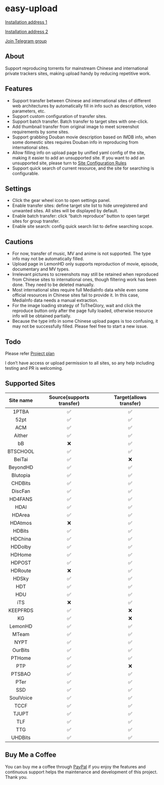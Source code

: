 # easy-upload

[Installation address 1](https://greasyfork.org/en/scripts/423199)

[Installation address 2](https://openuserjs.org/scripts/birdplane/EasyUpload_PT%E4%B8%80%E9%94%AE%E8%BD%AC%E7%A7%8D)

[Join Telegram group](https://t.me/easyupload)

## About

Support reproducing torrents for mainstream Chinese and international private trackers sites, making upload handy by reducing repetitive work. 

## Features
* Support transfer between Chinese and international sites of different web architectures by automatically fill in info such as description, video parameters, etc. 
* Support custom configuration of transfer sites.
* Support batch transfer. Batch transfer to target sites with one-click.
* Add thumbnail transfer from original image to meet screenshot requirements by some sites.
* Support grabbing Douban movie description based on IMDB info, when some domestic sites requires Douban info in reproducing from international sites.
* Allow filling info on upload page by unified yaml config of the site, making it easier to add an unsupported site. If you want to add an unsupported site, please turn to [Site Configuration Rules](https://github.com/techmovie/easy-upload/wiki/How-to-Add-Unsupported-Sites)
* Support quick search of current resource, and the site for searching is configurable.

## Settings
* Click the gear wheel icon to open settings panel.
* Enable transfer sites: define target site list to hide unregistered and unwanted sites. All sites will be displayed by default.
* Enable batch transfer: click “batch reproduce” button to open target sites for group transfer.
* Enable site search: config quick search list to define searching scope.
  
## Cautions
* For now, transfer of music, MV and anime is not supported. The type info may not be automatically filled.
* Upload page in LemonHD only supports reproduction of movie, episode, documentary and MV types.
* Irrelevant pictures to screenshots may still be retained when reproduced from Chinese sites to international ones, though filtering work has been done. They need to be deleted manually.
* Most international sites require full MediaInfo data while even some official resources in Chinese sites fail to provide it. In this case, MediaInfo data needs a manual extraction.
* For the image loading strategy of ToTheGlory, wait and click the reproduce button only after the page fully loaded, otherwise resource info will be obtained partially.
* Because the type info in some Chinese upload pages is too confusing, it may not be successfully filled. Please feel free to start a new issue.

## Todo

  Please refer [Project plan](https://github.com/techmovie/easy-upload/projects)

  I don’t have access or upload permission to all sites, so any help including testing and PR is welcoming.

## Supported Sites

| Site name | Source(supports transfer) | Target(allows transfer) |
| :-------: | :-----------------------: | :---------------------: |
|   1PTBA   |             ✅             |            ✅            |
|   52pt    |             ✅             |            ✅            |
|    ACM    |             ✅             |            ✅            |
|  Aither   |             ✅             |            ✅            |
|    bB     |             ❌             |            ✅            |
| BTSCHOOL  |             ✅             |            ✅            |
|  BeiTai   |             ✅             |            ❌            |
| BeyondHD  |             ✅             |            ✅            |
| Blutopia  |             ✅             |            ✅            |
|  CHDBits  |             ✅             |            ✅            |
|  DiscFan  |             ✅             |            ✅            |
|  HD4FANS  |             ✅             |            ✅            |
|   HDAI    |             ✅             |            ✅            |
|  HDArea   |             ✅             |            ✅            |
|  HDAtmos  |             ❌             |            ✅            |
|  HDBits   |             ✅             |            ✅            |
|  HDChina  |             ✅             |            ✅            |
|  HDDolby  |             ✅             |            ✅            |
|  HDHome   |             ✅             |            ✅            |
|  HDPOST   |             ✅             |            ✅            |
|  HDRoute  |             ❌             |            ✅            |
|   HDSky   |             ✅             |            ✅            |
|    HDT    |             ✅             |            ✅            |
|    HDU    |             ✅             |            ✅            |
|    iTS    |             ❌             |            ✅            |
| KEEPFRDS  |             ✅             |            ❌            |
|    KG     |             ✅             |            ❌            |
|  LemonHD  |             ✅             |            ✅            |
|   MTeam   |             ✅             |            ✅            |
|   NYPT    |             ✅             |            ✅            |
|  OurBits  |             ✅             |            ✅            |
|  PTHome   |             ✅             |            ✅            |
|    PTP    |             ✅             |            ❌            |
|  PTSBAO   |             ✅             |            ✅            |
|   PTer    |             ✅             |            ✅            |
|    SSD    |             ✅             |            ✅            |
| SoulVoice |             ✅             |            ✅            |
|   TCCF    |             ✅             |            ✅            |
|   TJUPT   |             ✅             |            ✅            |
|    TLF    |             ✅             |            ✅            |
|    TTG    |             ✅             |            ✅            |
|  UHDBits  |             ✅             |            ✅            |


## Buy Me a Coffee

You can buy me a coffee through [PayPal](https://www.paypal.com/paypalme/techmovie) if you enjoy the features and continuous support helps the maintenance and development of this project. Thank you.
